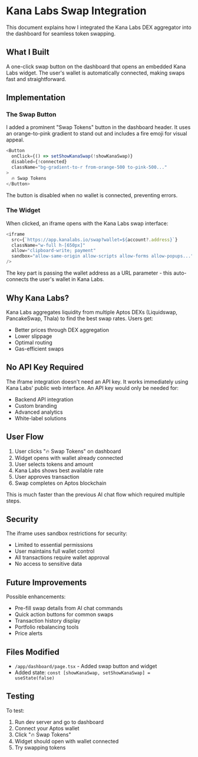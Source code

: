 # Kana Labs Swap Integration

This document explains how I integrated the Kana Labs DEX aggregator into the dashboard for seamless token swapping.

## What I Built

A one-click swap button on the dashboard that opens an embedded Kana Labs widget. The user's wallet is automatically connected, making swaps fast and straightforward.

## Implementation

### The Swap Button

I added a prominent "Swap Tokens" button in the dashboard header. It uses an orange-to-pink gradient to stand out and includes a fire emoji for visual appeal.

```typescript
<Button 
  onClick={() => setShowKanaSwap(!showKanaSwap)}
  disabled={!connected}
  className="bg-gradient-to-r from-orange-500 to-pink-500..."
>
  🔥 Swap Tokens
</Button>
```

The button is disabled when no wallet is connected, preventing errors.

### The Widget

When clicked, an iframe opens with the Kana Labs swap interface:

```typescript
<iframe
  src={`https://app.kanalabs.io/swap?wallet=${account?.address}`}
  className="w-full h-[650px]"
  allow="clipboard-write; payment"
  sandbox="allow-same-origin allow-scripts allow-forms allow-popups..."
/>
```

The key part is passing the wallet address as a URL parameter - this auto-connects the user's wallet in Kana Labs.

## Why Kana Labs?

Kana Labs aggregates liquidity from multiple Aptos DEXs (Liquidswap, PancakeSwap, Thala) to find the best swap rates. Users get:
- Better prices through DEX aggregation
- Lower slippage
- Optimal routing
- Gas-efficient swaps

## No API Key Required

The iframe integration doesn't need an API key. It works immediately using Kana Labs' public web interface. An API key would only be needed for:
- Backend API integration
- Custom branding
- Advanced analytics
- White-label solutions

## User Flow

1. User clicks "🔥 Swap Tokens" on dashboard
2. Widget opens with wallet already connected
3. User selects tokens and amount
4. Kana Labs shows best available rate
5. User approves transaction
6. Swap completes on Aptos blockchain

This is much faster than the previous AI chat flow which required multiple steps.

## Security

The iframe uses sandbox restrictions for security:
- Limited to essential permissions
- User maintains full wallet control
- All transactions require wallet approval
- No access to sensitive data

## Future Improvements

Possible enhancements:
- Pre-fill swap details from AI chat commands
- Quick action buttons for common swaps
- Transaction history display
- Portfolio rebalancing tools
- Price alerts

## Files Modified

- `/app/dashboard/page.tsx` - Added swap button and widget
- Added state: `const [showKanaSwap, setShowKanaSwap] = useState(false)`

## Testing

To test:
1. Run dev server and go to dashboard
2. Connect your Aptos wallet
3. Click "🔥 Swap Tokens"
4. Widget should open with wallet connected
5. Try swapping tokens
